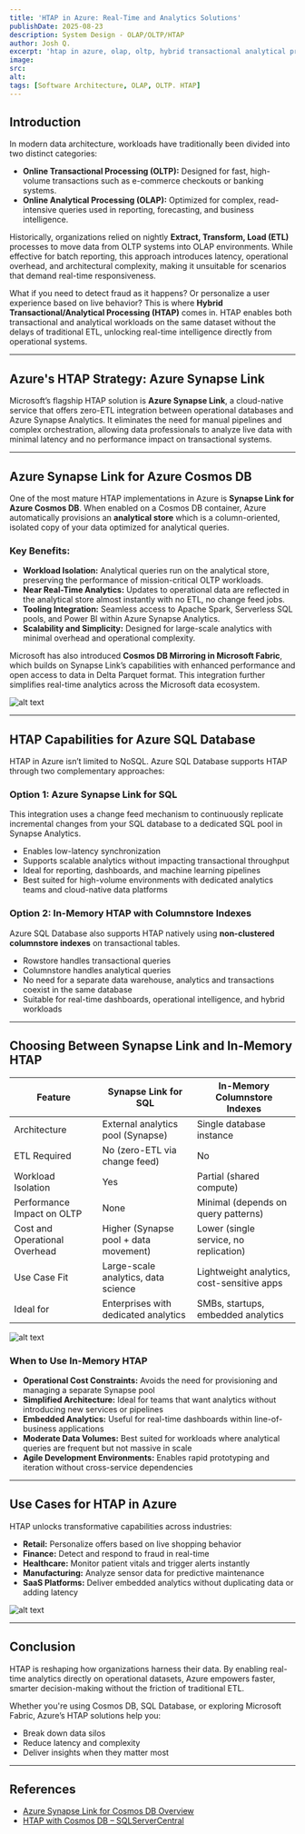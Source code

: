 ```yaml
---
title: 'HTAP in Azure: Real-Time and Analytics Solutions'
publishDate: 2025-08-23
description: System Design - OLAP/OLTP/HTAP
author: Josh Q.
excerpt: 'htap in azure, olap, oltp, hybrid transactional analytical processing, azure synapse link, cosmos db, sql database'
image:
src:
alt:
tags: [Software Architecture, OLAP, OLTP. HTAP]
---
```


## Introduction  

In modern data architecture, workloads have traditionally been divided into two distinct categories:  
- **Online Transactional Processing (OLTP):** Designed for fast, high-volume transactions such as e-commerce checkouts or banking systems.  
- **Online Analytical Processing (OLAP):** Optimized for complex, read-intensive queries used in reporting, forecasting, and business intelligence.  

Historically, organizations relied on nightly **Extract, Transform, Load (ETL)** processes to move data from OLTP systems into OLAP environments. While effective for batch reporting, this approach introduces latency, operational overhead, and architectural complexity, making it unsuitable for scenarios that demand real-time responsiveness.

What if you need to detect fraud as it happens? Or personalize a user experience based on live behavior? This is where **Hybrid Transactional/Analytical Processing (HTAP)** comes in. HTAP enables both transactional and analytical workloads on the same dataset without the delays of traditional ETL, unlocking real-time intelligence directly from operational systems.


---

## Azure's HTAP Strategy: Azure Synapse Link  
Microsoft’s flagship HTAP solution is **Azure Synapse Link**, a cloud-native service that offers zero-ETL integration between operational databases and Azure Synapse Analytics. It eliminates the need for manual pipelines and complex orchestration, allowing data professionals to analyze live data with minimal latency and no performance impact on transactional systems.

---

## Azure Synapse Link for Azure Cosmos DB  
One of the most mature HTAP implementations in Azure is **Synapse Link for Azure Cosmos DB**. When enabled on a Cosmos DB container, Azure automatically provisions an **analytical store** which is a column-oriented, isolated copy of your data optimized for analytical queries.

### Key Benefits:
- **Workload Isolation:** Analytical queries run on the analytical store, preserving the performance of mission-critical OLTP workloads.  
- **Near Real-Time Analytics:** Updates to operational data are reflected in the analytical store almost instantly with no ETL, no change feed jobs.  
- **Tooling Integration:** Seamless access to Apache Spark, Serverless SQL pools, and Power BI within Azure Synapse Analytics.  
- **Scalability and Simplicity:** Designed for large-scale analytics with minimal overhead and operational complexity.

Microsoft has also introduced **Cosmos DB Mirroring in Microsoft Fabric**, which builds on Synapse Link’s capabilities with enhanced performance and open access to data in Delta Parquet format. This integration further simplifies real-time analytics across the Microsoft data ecosystem.


![alt text](/src/content/post/images/htap-01.png 'HTAP-01')

---

## HTAP Capabilities for Azure SQL Database  
HTAP in Azure isn’t limited to NoSQL. Azure SQL Database supports HTAP through two complementary approaches:

### Option 1: Azure Synapse Link for SQL  
This integration uses a change feed mechanism to continuously replicate incremental changes from your SQL database to a dedicated SQL pool in Synapse Analytics.  
- Enables low-latency synchronization  
- Supports scalable analytics without impacting transactional throughput  
- Ideal for reporting, dashboards, and machine learning pipelines  
- Best suited for high-volume environments with dedicated analytics teams and cloud-native data platforms

### Option 2: In-Memory HTAP with Columnstore Indexes  
Azure SQL Database also supports HTAP natively using **non-clustered columnstore indexes** on transactional tables.  
- Rowstore handles transactional queries  
- Columnstore handles analytical queries  
- No need for a separate data warehouse, analytics and transactions coexist in the same database  
- Suitable for real-time dashboards, operational intelligence, and hybrid workloads

---

## Choosing Between Synapse Link and In-Memory HTAP  

| Feature                          | Synapse Link for SQL                  | In-Memory Columnstore Indexes         |
|----------------------------------|---------------------------------------|---------------------------------------|
| Architecture                     | External analytics pool (Synapse)     | Single database instance              |
| ETL Required                     | No (zero-ETL via change feed)         | No                                    |
| Workload Isolation               | Yes                                   | Partial (shared compute)              |
| Performance Impact on OLTP      | None                                  | Minimal (depends on query patterns)   |
| Cost and Operational Overhead   | Higher (Synapse pool + data movement) | Lower (single service, no replication)|
| Use Case Fit                    | Large-scale analytics, data science   | Lightweight analytics, cost-sensitive apps |
| Ideal for                       | Enterprises with dedicated analytics  | SMBs, startups, embedded analytics    |

![alt text](/src/content/post/images/htap-02.png 'HTAP-02')

### When to Use In-Memory HTAP  
- **Operational Cost Constraints:** Avoids the need for provisioning and managing a separate Synapse pool  
- **Simplified Architecture:** Ideal for teams that want analytics without introducing new services or pipelines  
- **Embedded Analytics:** Useful for real-time dashboards within line-of-business applications  
- **Moderate Data Volumes:** Best suited for workloads where analytical queries are frequent but not massive in scale  
- **Agile Development Environments:** Enables rapid prototyping and iteration without cross-service dependencies  

---

## Use Cases for HTAP in Azure  
HTAP unlocks transformative capabilities across industries:  
- **Retail:** Personalize offers based on live shopping behavior  
- **Finance:** Detect and respond to fraud in real-time  
- **Healthcare:** Monitor patient vitals and trigger alerts instantly  
- **Manufacturing:** Analyze sensor data for predictive maintenance  
- **SaaS Platforms:** Deliver embedded analytics without duplicating data or adding latency  


![alt text](/src/content/post/images/htap-03.png 'HTAP-03')

---

## Conclusion  
HTAP is reshaping how organizations harness their data. By enabling real-time analytics directly on operational datasets, Azure empowers faster, smarter decision-making without the friction of traditional ETL.

Whether you're using Cosmos DB, SQL Database, or exploring Microsoft Fabric, Azure’s HTAP solutions help you:  
- Break down data silos  
- Reduce latency and complexity  
- Deliver insights when they matter most  

---

## References  
- [Azure Synapse Link for Cosmos DB Overview](https://learn.microsoft.com/en-us/azure/cosmos-db/synapse-link)  
- [HTAP with Cosmos DB – SQLServerCentral](https://www.sqlservercentral.com/articles/azure-cosmos-db-htap-using-azure-synapse-link)